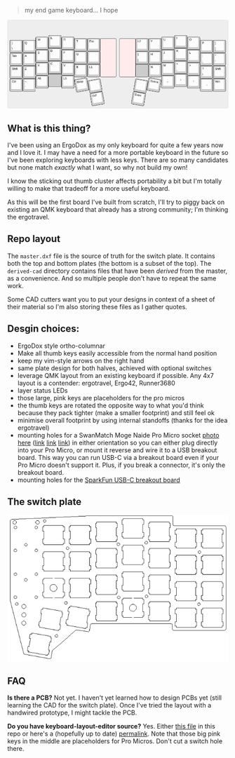 > my end game keyboard... I hope

![keyboard layout](./layout.png)

## What is this thing?
I've been using an ErgoDox as my only keyboard for quite a few years now and I
love it. I may have a need for a more portable keyboard in the future so I've
been exploring keyboards with less keys. There are so many candidates but none
match *exactly* what I want, so why not build my own!

I know the sticking out thumb cluster affects portability a bit but I'm totally
willing to make that tradeoff for a more useful keyboard.

As this will be the first board I've built from scratch, I'll try to piggy back
on existing an QMK keyboard that already has a strong community; I'm thinking
the ergotravel.

## Repo layout
The `master.dxf` file is the source of truth for the switch plate. It contains
both the top and bottom plates (the bottom is a subset of the top). The
`derived-cad` directory contains files that have been *derived* from the
master, as a convenience. And so multiple people don't have to repeat the same
work.

Some CAD cutters want you to put your designs in context of a sheet of their
material so I'm also storing these files as I gather quotes.

## Desgin choices:
  - ErgoDox style ortho-columnar
  - Make all thumb keys easily accessible from the normal hand position
  - keep my vim-style arrows on the right hand
  - same plate design for both halves, achieved with optional switches
  - leverage QMK layout from an existing keyboard if possible. Any 4x7 layout
      is a contender: ergotravel, Ergo42, Runner3680
  - layer status LEDs
  - those large, pink keys are placeholders for the pro micros
  - the thumb keys are rotated the opposite way to what you'd think because
    they pack tighter (make a smaller footprint) and still feel ok
  - minimise overall footprint by using internal standoffs (thanks for the idea
      ergotravel)
  - mounting holes for a SwanMatch Moge Naide Pro Micro socket [photo
      here](./misc/swanmatch-moge-naide.jpg)
      ([link](https://booth.pm/ja/items/1073313)
      [link](https://twitter.com/swan_match/status/1034413919882731521)
      [link](https://www.instagram.com/p/BtsCKRRgETS/)) in either orientation
      so you can either plug directly into your Pro Micro, or mount it reverse
      and wire it to a USB breakout board. This way you can run USB-C via a
      breakout board even if your Pro Micro doesn't support it. Plus, if you
      break a connector, it's only the breakout board.
  - mounting holes for the [SparkFun USB-C breakout
      board](https://github.com/sparkfun/USB-C-Breakout/)

## The switch plate
![switch plate](./switch-plate.png)

## FAQ
**Is there a PCB?**
Not yet. I haven't yet learned how to design PCBs yet (still learning the CAD
for the switch plate). Once I've tried the layout with a handwired prototype, I
might tackle the PCB.

**Do you have keyboard-layout-editor source?**
Yes. Either [this file](./keyboard-layout-editor-config.txt) in this repo or here's a (hopefully up to date)
[permalink](http://www.keyboard-layout-editor.com/##@@_y:1&x:3;&=E&_x:8.75;&=I;&@_y:-0.875&x:2;&=W&_x:1;&=R&_x:6.75;&=U&_x:1;&=O;&@_y:-0.875&x:5;&=T&=Esc&_c=#ffebeb&g:true&a:7&w:1.25&h:3;&=&_x:0.25&w:1.25&h:3;&=&_c=#cccccc&g:false&a:4;&=L2&=Y;&@_y:-0.875;&=%7C%0A%5C&=Q&_x:12.75;&=P&=%7D%0A%5D;&@_y:-0.375&x:3;&=D&_x:8.75;&=K;&@_y:-0.875&x:2;&=S&_x:1;&=F&_x:6.75;&=J&_x:1;&=L;&@_y:-0.875&x:5;&=G&_a:7;&=&_x:2.75&a:4;&=%7B%0A%5B&=H;&@_y:-0.875;&=Tab&=A&_x:12.75;&=/:%0A/;&=%22%0A';&@_y:-0.375&x:3;&=C&_x:8.75;&=%3C%0A,;&@_y:-0.875&x:2;&=X&_x:1;&=V&_x:6.75;&=M&_x:1;&=%3E%0A.;&@_y:-0.875&x:5;&=B&=L1&_x:2.75&g:true&a:7;&=&_g:false&a:4;&=N;&@_y:-0.875;&=Shift&=Z&_x:12.75;&=?%0A//&=Shift;&@_y:-0.375&x:3&g:true&a:7;&=&_x:8.75&g:false;&=%E2%86%93;&@_y:-0.875&x:2&a:4;&=Alt&_x:1;&=L5&_x:6.75&a:7;&=%E2%86%90&_x:1;&=%E2%86%91;&@_y:-0.75&a:4;&=Ctrl&=~%0A%60&_x:12.75&a:7;&=%E2%86%92&_a:4;&=Win;&@_r:10&rx:12&ry:4.5&x:-1.25;&=Space;&@_y:-0.75&x:-2.25&a:7;&=;&@_x:-2.25&a:4;&=Enter;&@_r:-10&rx:4.75&x:0.25;&=Bksp;&@_y:-0.75&x:1.25&a:7;&=;&@_x:1.25&a:4;&=Del).
Note that those big pink keys in the middle are placeholders for Pro Micros.
Don't cut a switch hole there.
